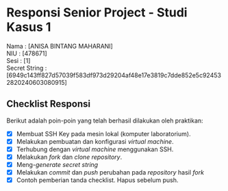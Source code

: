 # Responsi Senior Project - Studi Kasus 1

Nama : [ANISA BINTANG MAHARANI]  
NIU : [478671]  
Sesi : [1]  
Secret String : [6949c143ff827d57039f583df973d29204af48e17e3819c7dde852e5c924532820240603080915]

## Checklist Responsi

Berikut adalah poin-poin yang telah berhasil dilakukan oleh praktikan:

- [x] Membuat SSH Key pada mesin lokal (komputer laboratorium).
- [x] Melakukan pembuatan dan konfigurasi _virtual machine_.
- [x] Terhubung dengan _virtual machine_ menggunakan SSH.
- [x] Melakukan _fork_ dan _clone_ _repository_.
- [x] Meng-_generate_ _secret string_
- [x] Melakukan _commit_ dan _push_ perubahan pada _repository_ hasil _fork_
- [x] Contoh pemberian tanda checklist. Hapus sebelum push.
